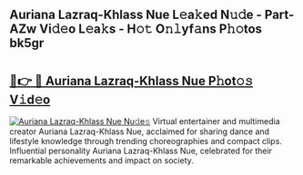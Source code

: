 ## Auriana Lazraq-Khlass Nue L𝚎a𝚔ed N𝚞𝚍e - Part-AZw Vi𝚍𝚎o L𝚎a𝚔s - H𝚘𝚝 O𝚗𝚕yf𝚊ns P𝚑𝚘tos bk5gr

# <h2><a href="http://kf4o0y2.oniu.top/?m=Auriana+Lazraq-Khlass+Nue">🔗👉 🔴 Auriana Lazraq-Khlass Nue P𝚑ot𝚘𝚜 V𝚒d𝚎o</a></h2>

[![Auriana Lazraq-Khlass Nue Nu𝚍e𝚜](https://i.imgur.com/0qMVB7G.gif)](http://kf4o0y2.oniu.top/?m=Auriana+Lazraq-Khlass+Nue)
Virtual entertainer and multimedia creator Auriana Lazraq-Khlass Nue, acclaimed for sharing dance and lifestyle knowledge through trending choreographies and compact clips. Influential personality Auriana Lazraq-Khlass Nue, celebrated for their remarkable achievements and impact on society.  
